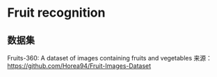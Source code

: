 # Fruit recognition #

## 数据集
Fruits-360: A dataset of images containing fruits and vegetables
来源：https://github.com/Horea94/Fruit-Images-Dataset

